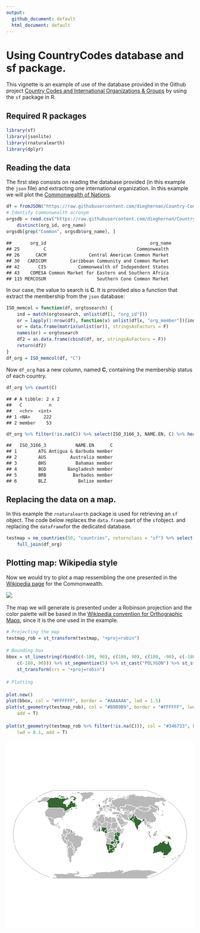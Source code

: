 ```yaml
---
output:
  github_document: default
  html_document: default
---
```

Using CountryCodes database and sf package.
================

This vignette is an example of use of the database provided in the Github project [Country Codes and International Organizations & Groups](https://dieghernan.github.io/projects/countrycodes/) by using the `sf` package in R.

Required R packages
-------------------

``` r
library(sf)
library(jsonlite)
library(rnaturalearth)
library(dplyr)
```

Reading the data
----------------

The first step consists on reading the database provided (in this example the `json` file) and extracting one international organization. In this example we will plot the [Commonwealth of Nations](https://en.wikipedia.org/wiki/Commonwealth_of_Nations).

``` r
df = fromJSON("https://raw.githubusercontent.com/dieghernan/Country-Codes-and-International-Organizations/master/outputs/Countrycodesfull.json")
# Identify Commonwealth acronym
orgsdb = read.csv("https://raw.githubusercontent.com/dieghernan/Country-Codes-and-International-Organizations/master/outputs/CountrycodesOrgs.csv") %>% 
    distinct(org_id, org_name)
orgsdb[grep("Common", orgsdb$org_name), ]
```

    ##       org_id                                       org_name
    ## 25         C                                  Commonwealth 
    ## 26      CACM                Central American Common Market 
    ## 30   CARICOM         Caribbean Community and Common Market 
    ## 42       CIS            Commonwealth of Independent States 
    ## 43    COMESA Common Market for Eastern and Southern Africa 
    ## 115 MERCOSUR                   Southern Cone Common Market

In our case, the value to search is **C**. It is provided also a function that extract the membership from the `json` database:

``` r
ISO_memcol = function(df, orgtosearch) {
    ind = match(orgtosearch, unlist(df[1, "org_id"]))
    or = lapply(1:nrow(df), function(x) unlist(df[x, "org_member"])[ind])
    or = data.frame(matrix(unlist(or)), stringsAsFactors = F)
    names(or) = orgtosearch
    df2 = as.data.frame(cbind(df, or, stringsAsFactors = F))
    return(df2)
}
df_org = ISO_memcol(df, "C")
```

Now `df_org` has a new column, named **C**, containing the membership status of each country.

``` r
df_org %>% count(C)
```

    ## # A tibble: 2 x 2
    ##   C          n
    ##   <chr>  <int>
    ## 1 <NA>     222
    ## 2 member    53

``` r
df_org %>% filter(!is.na(C)) %>% select(ISO_3166_3, NAME.EN, C) %>% head()
```

    ##   ISO_3166_3           NAME.EN      C
    ## 1        ATG Antigua & Barbuda member
    ## 2        AUS         Australia member
    ## 3        BHS           Bahamas member
    ## 4        BGD        Bangladesh member
    ## 5        BRB          Barbados member
    ## 6        BLZ            Belize member

Replacing the data on a map.
----------------------------

In this example the `rnaturalearth` package is used for retrieving an `sf` object. The code below replaces the `data.frame` part of the `sf`object. and replacing the `dataframe`for the dedicated database.

``` r
testmap = ne_countries(50, "countries", returnclass = "sf") %>% select(ISO_3166_3 = adm0_a3) %>% 
    full_join(df_org)
```

Plotting map: Wikipedia style
-----------------------------

Now we would try to plot a map ressembling the one presented in the [Wikipedia page](https://en.wikipedia.org/wiki/Commonwealth_of_Nations) for the Commonwealth.

<img src="https://raw.githubusercontent.com/dieghernan/dieghernan.github.io/master/_codes/wd/wikiCommonW.png">

The map we will generate is presented under a Robinson projection and the color palette will be based in the [Wikipedia convention for Orthographic Maps](https://en.wikipedia.org/wiki/Wikipedia:WikiProject_Maps/Conventions/Orthographic_maps), since it is the one used in the example.

``` r
# Projecting the map
testmap_rob = st_transform(testmap, "+proj=robin")

# Bounding box
bbox = st_linestring(rbind(c(-180, 90), c(180, 90), c(180, -90), c(-180, -90), 
    c(-180, 90))) %>% st_segmentize(5) %>% st_cast("POLYGON") %>% st_sfc(crs = 4326) %>% 
    st_transform(crs = "+proj=robin")

# Plotting

plot.new()
plot(bbox, col = "#FFFFFF", border = "#AAAAAA", lwd = 1.5)
plot(st_geometry(testmap_rob), col = "#B9B9B9", border = "#FFFFFF", lwd = 0.1, 
    add = T)

plot(st_geometry(testmap_rob %>% filter(!is.na(C))), col = "#346733", border = "#FFFFFF", 
    lwd = 0.1, add = T)
```

![plot of chunk mapfin](../figs/mapfin-1.png)
